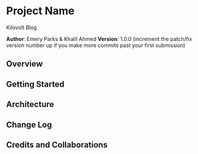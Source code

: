 # Project Name
Kilovolt Blog

**Author**: Emery Parks & Khalil Ahmed
**Version**: 1.0.0 (increment the patch/fix version number up if you make more commits past your first submission)

## Overview
<!-- Our vision for this app is to provide writers a place display their art in a place that is organized and easy to consume  -->

## Getting Started
<!-- Finish styling css

Complete the html

Complete the Article() constructor and create instances by assigning all of the properties of each data object to properties of this.
As a developer, I want to utilize the jQuery library's functionality so that I can efficiently access, traverse, and manipulate elements on the DOM.

Add the necessary script tag to include jQuery in the app.
Utilize jQuery functionality to modify the display property of DOM elements.
Utilize jQuery functionality to traverse the DOM and complete the HTML template for the articles.
As a developer, I want to optimize iteration with JavaScript array methods so that my code is more condensed and maintainable.

Refactor all for loops using the .forEach() method.
 -->

## Architecture
<!-- This project includes css, html, javascript, and jQuery -->

## Change Log
<!--
04-11-2018 10:00pm - Constructor function completed
04-11-2018 11:00pm - jQuery function completed
04-11-2018 12:00pm - Refactored for loops to forEach
04-11-2018 1:00pm - Blog now has basic functionality
-->
## Credits and Collaborations

<!-- TA's Melanie and Nicholas  
     www.mdn.com 
-->
